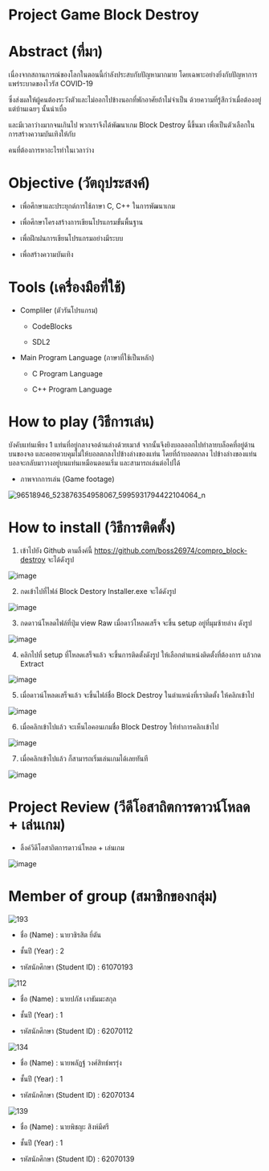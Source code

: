 # Project Game Block Destroy

# Abstract (ที่มา)

เนื่องจากสถานการณ์ของโลกในตอนนี้กำลังประสบกับปัญหามากมาย โดยเฉพาะอย่างยิ่งกับปัญหาการแพร่ระบาดของไวรัส COVID-19 

ซึ่งส่งผลให้ผู้คนต้องระวังตัวและไม่ออกไปข้างนอกที่พักอาศัยถ้าไม่จำเป็น ด้วยความที่รู้สึกว่าเมื่อต้องอยู่แต่บ้านเฉยๆ นั้นน่าเบื่อ 

และมีเวลาว่างมากจนเกินไป พวกเราจึงได้พัฒนาเกม Block Destroy นี้ขึ้นมา เพื่อเป็นตัวเลือกในการสร้างความบันเทิงให้กับ

คนที่ต้องการหาอะไรทำในเวลาว่าง

# Objective (วัตถุประสงค์)

-  เพื่อศึกษาและประยุกต์การใช้ภาษา C, C++ ในการพัฒนาเกม

-  เพื่อศึกษาโครงสร้างการเขียนโปรแกรมขั้นพื้นฐาน

-  เพื่อฝึกฝนการเขียนโปรแกรมอย่างมีระบบ

-  เพื่อสร้างความบันเทิง

# Tools (เครื่องมือที่ใช้)

- Compliler (ตัวรันโปรแกรม)

  - CodeBlocks
  
  - SDL2

- Main Program Language (ภาษาที่ใช้เป็นหลัก)

  - C Program Language
  
  - C++ Program Language

# How to play (วิธีการเล่น)

บังคับแท่นเพียง 1 แท่นที่อยู่กลางจอด้านล่างด้วยเมาส์ จากนั้นจึงยิงบอลออกไปทำลายบล็อคที่อยู่ด้านบนของจอ และคอยควบคุมไม่ให้บอลตกลงไปข้างล่างของแท่น โดยที่ถ้าบอลตกลง
ไปข้างล่างของแท่น บอลจะกลับมาวางอยู่บนแท่นเหมือนตอนเริ่ม และสามารถเล่นต่อไปได้

-  ภาพจากการเล่น (Game footage)

  ![96518946_523876354958067_5995931794422104064_n](https://user-images.githubusercontent.com/56310456/81338010-1d779a00-90d6-11ea-8831-fa93645d92fe.png)

# How to install (วิธีการติดตั้ง)

1. เข้าไปยัง Github ตามลิ้งค์นี้ https://github.com/boss26974/compro_block-destroy จะได้ดังรูป

![image](https://user-images.githubusercontent.com/56310456/81340800-a98bc080-90da-11ea-8dd2-99c47be2e47c.png)

2. กดเข้าไปที่ไฟล์ Block Destory Installer.exe จะได้ดังรูป

![image](https://user-images.githubusercontent.com/56310456/81341319-89103600-90db-11ea-807a-8c4b3a31bdc4.png)

3. กดดาวน์โหลดไฟล์ที่ปุ่ม view Raw เมื่อดาว์โหลดเสร็จ จะขึ้น setup อยู่ที่มุมซ้ายล่าง ดังรูป

![image](https://user-images.githubusercontent.com/56310456/81341657-1b183e80-90dc-11ea-9b64-0b653c69898e.png)

4. คลิกไปที่ setup ที่โหลดเสร็จแล้ว จะขึ้นการติดตั้งดังรูป ให้เลือกตำแหน่งติดตั้งที่ต้องการ แล้วกด Extract

![image](https://user-images.githubusercontent.com/56310456/81341993-adb8dd80-90dc-11ea-8679-706ad490a766.png)

5. เมื่อดาวน์โหลดเสร็จแล้ว จะขึ้นไฟล์ชื่อ Block Destroy ในตำแหน่งที่เราติดตั้ง ให้คลิกเข้าไป

![image](https://user-images.githubusercontent.com/56310456/81342711-dee5dd80-90dd-11ea-9463-541ae8f1aad1.png)

6. เมื่อคลิกเข้าไปแล้ว จะเห็นไอคอนเกมชื่อ Block Destroy ให้ทำการคลิกเข้าไป

![image](https://user-images.githubusercontent.com/56310456/81342989-64698d80-90de-11ea-90b3-8808afca1a0e.png)

7. เมื่อคลิกเข้าไปแล้ว ก็สามารถเริ่มเล่นเกมได้เลยทันที

![image](https://user-images.githubusercontent.com/56310456/81343276-e78ae380-90de-11ea-8228-6d2decc8d924.png)

# Project Review (วีดีโอสาถิตการดาวน์โหลด + เล่นเกม)

- ลิ้งค์วีดีโอสาถิตการดาวน์โหลด + เล่นเกม





![image](https://user-images.githubusercontent.com/56310456/81343710-ae9f3e80-90df-11ea-93cc-c96d40a4d418.png)

# Member of group (สมาชิกของกลุ่ม)

![193](https://user-images.githubusercontent.com/56310456/81300534-fd2de800-90a1-11ea-9811-4cb88acfb1df.jpg)

-  ชื่อ (Name) : นายวชิรสิต ยี่ตัน

-  ชั้นปี (Year) : 2

-  รหัสนักศึกษา (Student ID) : 61070193

![112](https://user-images.githubusercontent.com/56310456/81301059-c0162580-90a2-11ea-8ba3-487f60596865.jpg)

-  ชื่อ (Name) : นายปภัส เงาธัมมะสกุล

-  ชั้นปี (Year) : 1

-  รหัสนักศึกษา (Student ID) : 62070112

![134](https://user-images.githubusercontent.com/56310456/81301515-5a766900-90a3-11ea-94ae-d075a604dda0.jpg)

-  ชื่อ (Name) : นายพลัฏฐ์ วงศ์สิทธ์พรรุ่ง

-  ชั้นปี (Year) : 1

-  รหัสนักศึกษา (Student ID) : 62070134

![139](https://user-images.githubusercontent.com/56310456/81301920-e2f50980-90a3-11ea-9522-0b9d950d9729.jpg)

-  ชื่อ (Name) : นายพิชญะ สิงห์มีศรี

-  ชั้นปี (Year) : 1

-  รหัสนักศึกษา (Student ID) : 62070139
